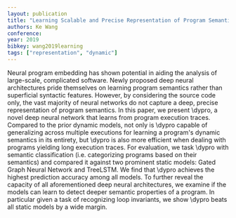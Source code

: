 ```yaml
---
layout: publication
title: "Learning Scalable and Precise Representation of Program Semantics"
authors: Ke Wang
conference:
year: 2019
bibkey: wang2019learning
tags: ["representation", "dynamic"]
---
```

Neural program embedding has shown potential in aiding the analysis of large-scale, complicated software. Newly proposed deep neural architectures pride themselves on learning program semantics rather than superficial syntactic features. However, by considering the source code only, the vast majority of neural networks do not capture a deep, precise representation of program semantics. In this paper, we present \dypro, a novel deep neural network that learns from program execution traces. Compared to the prior dynamic models, not only is \dypro capable of generalizing across multiple executions for learning a program's dynamic semantics in its entirety, but \dypro is also more efficient when dealing with programs yielding long execution traces. For evaluation, we task \dypro with semantic classification (i.e. categorizing programs based on their semantics) and compared it against two prominent static models: Gated Graph Neural Network and TreeLSTM. We find that \dypro achieves the highest prediction accuracy among all models. To further reveal the capacity of all aforementioned deep neural architectures, we examine if the models can learn to detect deeper semantic properties of a program. In particular given a task of recognizing loop invariants, we show \dypro beats all static models by a wide margin. 
